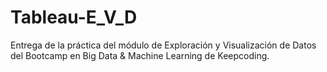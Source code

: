 # Tableau-E_V_D
Entrega de la práctica del módulo de Exploración y Visualización de Datos del Bootcamp en Big Data &amp; Machine Learning de Keepcoding.
